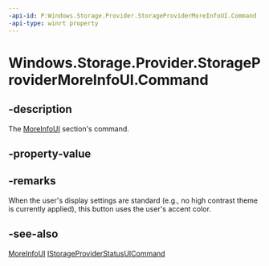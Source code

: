 ```yaml
---
-api-id: P:Windows.Storage.Provider.StorageProviderMoreInfoUI.Command
-api-type: winrt property
---
```


# Windows.Storage.Provider.StorageProviderMoreInfoUI.Command

<!--
public Windows.Storage.Provider.IStorageProviderUICommand Command { get; set; }
-->

## -description

The [MoreInfoUI](storageproviderstatusui_moreinfoui.md) section's command.

## -property-value

## -remarks

When the user's display settings are standard (e.g., no high contrast theme is currently applied), this button uses the user's accent color.

## -see-also

[MoreInfoUI](storageproviderstatusui_moreinfoui.md)
[IStorageProviderStatusUICommand](istorageprovideruicommand.md)
